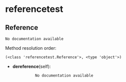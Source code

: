 referencetest
==============



Reference
--------------

	No documentation available


Method resolution order: 

	(<class 'referencetest.Reference'>, <type 'object'>)

- **dereference**(self):

				No documentation available
